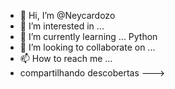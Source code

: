 - 👋 Hi, I’m @Neycardozo
- 👀 I’m interested in ...
- 🌱 I’m currently learning ... Python
- 💞️ I’m looking to collaborate on ...
- 📫 How to reach me ...
- compartilhando descobertas
--->
